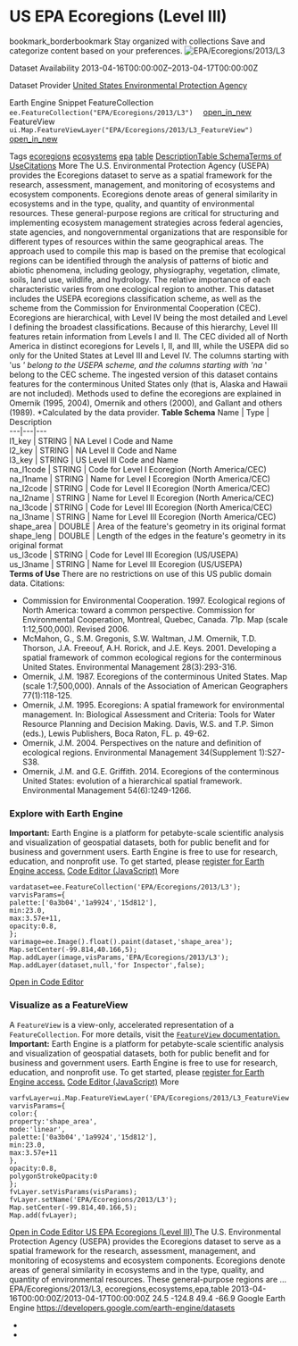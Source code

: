  
#  US EPA Ecoregions (Level III) 
bookmark_borderbookmark Stay organized with collections  Save and categorize content based on your preferences.
![EPA/Ecoregions/2013/L3](https://developers.google.com/earth-engine/datasets/images/EPA/EPA_Ecoregions_2013_L3_sample.png) 

Dataset Availability
    2013-04-16T00:00:00Z–2013-04-17T00:00:00Z 

Dataset Provider
     [ United States Environmental Protection Agency ](https://www.epa.gov/eco-research/level-iii-and-iv-ecoregions-continental-united-states) 

Earth Engine Snippet
     FeatureCollection `    ee.FeatureCollection("EPA/Ecoregions/2013/L3")   ` [ open_in_new ](https://code.earthengine.google.com/?scriptPath=Examples:Datasets/EPA/EPA_Ecoregions_2013_L3)      FeatureView  `    ui.Map.FeatureViewLayer("EPA/Ecoregions/2013/L3_FeatureView")   ` [ open_in_new ](https://code.earthengine.google.com/?scriptPath=Examples:Datasets/EPA/EPA_Ecoregions_2013_L3_FeatureView) 

Tags
     [ecoregions](https://developers.google.com/earth-engine/datasets/tags/ecoregions) [ecosystems](https://developers.google.com/earth-engine/datasets/tags/ecosystems) [epa](https://developers.google.com/earth-engine/datasets/tags/epa) [table](https://developers.google.com/earth-engine/datasets/tags/table)
[Description](https://developers.google.com/earth-engine/datasets/catalog/EPA_Ecoregions_2013_L3#description)[Table Schema](https://developers.google.com/earth-engine/datasets/catalog/EPA_Ecoregions_2013_L3#table-schema)[Terms of Use](https://developers.google.com/earth-engine/datasets/catalog/EPA_Ecoregions_2013_L3#terms-of-use)[Citations](https://developers.google.com/earth-engine/datasets/catalog/EPA_Ecoregions_2013_L3#citations) More
The U.S. Environmental Protection Agency (USEPA) provides the Ecoregions dataset to serve as a spatial framework for the research, assessment, management, and monitoring of ecosystems and ecosystem components. Ecoregions denote areas of general similarity in ecosystems and in the type, quality, and quantity of environmental resources. These general-purpose regions are critical for structuring and implementing ecosystem management strategies across federal agencies, state agencies, and nongovernmental organizations that are responsible for different types of resources within the same geographical areas.
The approach used to compile this map is based on the premise that ecological regions can be identified through the analysis of patterns of biotic and abiotic phenomena, including geology, physiography, vegetation, climate, soils, land use, wildlife, and hydrology. The relative importance of each characteristic varies from one ecological region to another.
This dataset includes the USEPA ecoregions classification scheme, as well as the scheme from the Commission for Environmental Cooperation (CEC). Ecoregions are hierarchical, with Level IV being the most detailed and Level I defining the broadest classifications. Because of this hierarchy, Level III features retain information from Levels I and II. The CEC divided all of North America in distinct ecoregions for Levels I, II, and III, while the USEPA did so only for the United States at Level III and Level IV. The columns starting with 'us _' belong to the USEPA scheme, and the columns starting with 'na_ ' belong to the CEC scheme. The ingested version of this dataset contains features for the conterminous United States only (that is, Alaska and Hawaii are not included). Methods used to define the ecoregions are explained in Omernik (1995, 2004), Omernik and others (2000), and Gallant and others (1989).
*Calculated by the data provider.
**Table Schema**
Name | Type | Description  
---|---|---  
l1_key | STRING | NA Level I Code and Name  
l2_key | STRING | NA Level II Code and Name  
l3_key | STRING | US Level III Code and Name  
na_l1code | STRING | Code for Level I Ecoregion (North America/CEC)  
na_l1name | STRING | Name for Level I Ecoregion (North America/CEC)  
na_l2code | STRING | Code for Level II Ecoregion (North America/CEC)  
na_l2name | STRING | Name for Level II Ecoregion (North America/CEC)  
na_l3code | STRING | Code for Level III Ecoregion (North America/CEC)  
na_l3name | STRING | Name for Level III Ecoregion (North America/CEC)  
shape_area | DOUBLE | Area of the feature's geometry in its original format  
shape_leng | DOUBLE | Length of the edges in the feature's geometry in its original format  
us_l3code | STRING | Code for Level III Ecoregion (US/USEPA)  
us_l3name | STRING | Name for Level III Ecoregion (US/USEPA)  
**Terms of Use**
There are no restrictions on use of this US public domain data.
Citations:
  * Commission for Environmental Cooperation. 1997. Ecological regions of North America: toward a common perspective. Commission for Environmental Cooperation, Montreal, Quebec, Canada. 71p. Map (scale 1:12,500,000). Revised 2006.
  * McMahon, G., S.M. Gregonis, S.W. Waltman, J.M. Omernik, T.D. Thorson, J.A. Freeouf, A.H. Rorick, and J.E. Keys. 2001. Developing a spatial framework of common ecological regions for the conterminous United States. Environmental Management 28(3):293-316.
  * Omernik, J.M. 1987. Ecoregions of the conterminous United States. Map (scale 1:7,500,000). Annals of the Association of American Geographers 77(1):118-125.
  * Omernik, J.M. 1995. Ecoregions: A spatial framework for environmental management. In: Biological Assessment and Criteria: Tools for Water Resource Planning and Decision Making. Davis, W.S. and T.P. Simon (eds.), Lewis Publishers, Boca Raton, FL. p. 49-62.
  * Omernik, J.M. 2004. Perspectives on the nature and definition of ecological regions. Environmental Management 34(Supplement 1):S27-S38.
  * Omernik, J.M. and G.E. Griffith. 2014. Ecoregions of the conterminous United States: evolution of a hierarchical spatial framework. Environmental Management 54(6):1249-1266.


### Explore with Earth Engine
**Important:** Earth Engine is a platform for petabyte-scale scientific analysis and visualization of geospatial datasets, both for public benefit and for business and government users. Earth Engine is free to use for research, education, and nonprofit use. To get started, please [register for Earth Engine access.](https://console.cloud.google.com/earth-engine)
[Code Editor (JavaScript)](https://developers.google.com/earth-engine/datasets/catalog/EPA_Ecoregions_2013_L3#code-editor-javascript-sample) More
```
vardataset=ee.FeatureCollection('EPA/Ecoregions/2013/L3');
varvisParams={
palette:['0a3b04','1a9924','15d812'],
min:23.0,
max:3.57e+11,
opacity:0.8,
};
varimage=ee.Image().float().paint(dataset,'shape_area');
Map.setCenter(-99.814,40.166,5);
Map.addLayer(image,visParams,'EPA/Ecoregions/2013/L3');
Map.addLayer(dataset,null,'for Inspector',false);
```
[ Open in Code Editor ](https://code.earthengine.google.com/?scriptPath=Examples:Datasets/EPA/EPA_Ecoregions_2013_L3)
### Visualize as a FeatureView
A `FeatureView` is a view-only, accelerated representation of a `FeatureCollection`. For more details, visit the [ `FeatureView` documentation. ](https://developers.google.com/earth-engine/guides/featureview_overview)
**Important:** Earth Engine is a platform for petabyte-scale scientific analysis and visualization of geospatial datasets, both for public benefit and for business and government users. Earth Engine is free to use for research, education, and nonprofit use. To get started, please [register for Earth Engine access.](https://console.cloud.google.com/earth-engine)
[Code Editor (JavaScript)](https://developers.google.com/earth-engine/datasets/catalog/EPA_Ecoregions_2013_L3#code-editor-javascript-sample) More
```
varfvLayer=ui.Map.FeatureViewLayer('EPA/Ecoregions/2013/L3_FeatureView');
varvisParams={
color:{
property:'shape_area',
mode:'linear',
palette:['0a3b04','1a9924','15d812'],
min:23.0,
max:3.57e+11
},
opacity:0.8,
polygonStrokeOpacity:0
};
fvLayer.setVisParams(visParams);
fvLayer.setName('EPA/Ecoregions/2013/L3');
Map.setCenter(-99.814,40.166,5);
Map.add(fvLayer);
```
[ Open in Code Editor ](https://code.earthengine.google.com/?scriptPath=Examples:Datasets/EPA/EPA_Ecoregions_2013_L3_FeatureView)
[ US EPA Ecoregions (Level III) ](https://developers.google.com/earth-engine/datasets/catalog/EPA_Ecoregions_2013_L3)
The U.S. Environmental Protection Agency (USEPA) provides the Ecoregions dataset to serve as a spatial framework for the research, assessment, management, and monitoring of ecosystems and ecosystem components. Ecoregions denote areas of general similarity in ecosystems and in the type, quality, and quantity of environmental resources. These general-purpose regions are …
EPA/Ecoregions/2013/L3, ecoregions,ecosystems,epa,table 
2013-04-16T00:00:00Z/2013-04-17T00:00:00Z
24.5 -124.8 49.4 -66.9 
Google Earth Engine
https://developers.google.com/earth-engine/datasets
  * [ ](https://doi.org/https://www.epa.gov/eco-research/level-iii-and-iv-ecoregions-continental-united-states)
  * [ ](https://doi.org/https://developers.google.com/earth-engine/datasets/catalog/EPA_Ecoregions_2013_L3)


